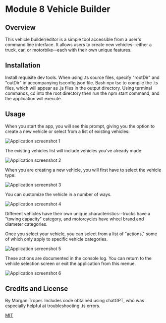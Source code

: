 # Module 8 Vehicle Builder

## Overview

This vehicle builder/editor is a simple tool accessible from a user's command line interface. It allows users to create new vehicles--either a truck, car, or motorbike--each with their own unique features.

## Installation

Install requisite dev tools. When using .ts source files, specify "rootDir" and "outDir" in accompanying tsconfig.json file. Bash npx tsc to compile the .ts files, which will appear as .js files in the output directory. Using terminal commands, cd into the root directory then run the npm start command, and the application will execute.

## Usage

When you start the app, you will see this prompt, giving you the option to create a new vehicle or select from a list of existing vehicles:

![Application screenshot 1](https://github.com/morganjtroper2/module-8/blob/main/vbss1.png)

The existing vehicles list will include vehicles you've already made:

![Application screenshot 2](https://github.com/morganjtroper2/module-8/blob/main/vbss2.png)

When you are creating a new vehicle, you will first have to select the vehicle type:

![Application screenshot 3](https://github.com/morganjtroper2/module-8/blob/main/vbss3.png)

You can customize the vehicle in a number of ways. 

![Application screenshot 4](https://github.com/morganjtroper2/module-8/blob/main/vbss4.png)

Different vehicles have their own unique characteristics--trucks have a "towing capacity" category, and motorcycles have wheel brand and diameter categories.

Once you select your vehicle, you can select from a list of "actions," some of which only apply to specific vehicle categories.

![Application screenshot 5](https://github.com/morganjtroper2/module-8/blob/main/vbss5.png)

These actions are documented in the console log. You can return to the vehicle selection screen or exit the application from this menue.

![Application screenshot 6](https://github.com/morganjtroper2/module-8/blob/main/vbss6.png)

## Credits and License

By Morgan Troper. Includes code obtained using chatGPT, who was especially helpful at troubleshooting .ts errors. 

[MIT](https://choosealicense.com/licenses/mit/)


